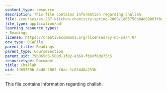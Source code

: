 ```yaml
---
content_type: resource
description: This file contains information regarding challah.
file: /courses/es-287-kitchen-chemistry-spring-2009/1d65750b84d8286ff0ae1c62448a253b_MITES_287S09_read05.pdf
file_type: application/pdf
learning_resource_types:
- Readings
license: https://creativecommons.org/licenses/by-nc-sa/4.0/
ocw_type: OCWFile
parent_title: Readings
parent_type: CourseSection
parent_uid: 79b065d3-500d-1f02-a368-fb60f6de75c5
resourcetype: Document
title: Challah
uid: 1d65750b-84d8-286f-f0ae-1c62448a253b
---
```

This file contains information regarding challah.